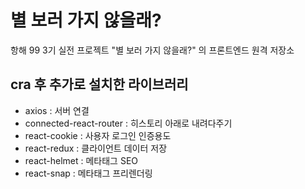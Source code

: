 # 별 보러 가지 않을래?

항해 99 3기 실전 프로젝트 "별 보러 가지 않을래?" 의 프론트엔드 원격 저장소

## cra 후 추가로 설치한 라이브러리

- axios : 서버 연결
- connected-react-router : 히스토리 아래로 내려다주기
- react-cookie : 사용자 로그인 인증용도
- react-redux : 클라이언트 데이터 저장
- react-helmet : 메타태그 SEO
- react-snap : 메타태그 프리렌더링
